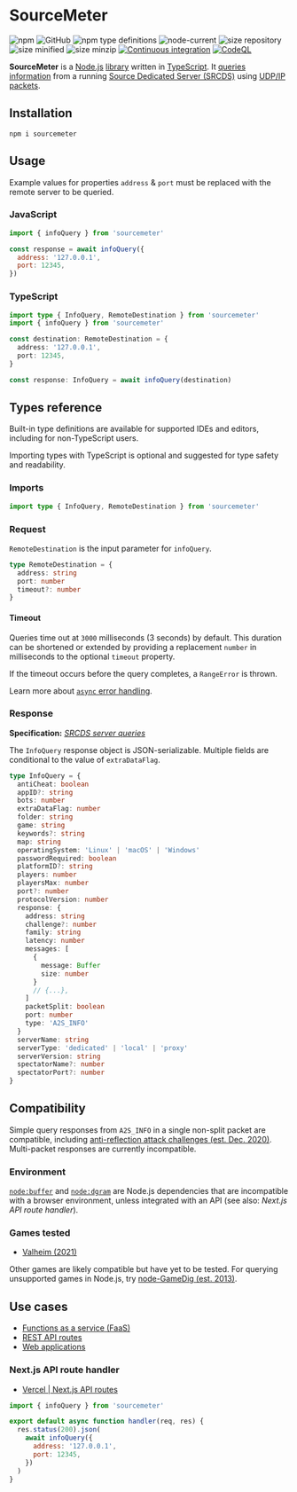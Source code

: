# SourceMeter

![npm](https://img.shields.io/npm/v/sourcemeter?style=plastic)
![GitHub](https://img.shields.io/github/license/Stassi/sourcemeter?style=plastic)
![npm type definitions](https://img.shields.io/npm/types/sourcemeter?style=plastic)
![node-current](https://img.shields.io/node/v/sourcemeter?style=plastic)
![size repository](https://img.shields.io/github/languages/code-size/Stassi/sourcemeter?style=plastic)
![size minified](https://img.shields.io/bundlephobia/min/sourcemeter?style=plastic)
![size minzip ](https://img.shields.io/bundlephobia/minzip/sourcemeter?style=plastic)
[![Continuous integration](https://github.com/Stassi/sourcemeter/actions/workflows/ci.yml/badge.svg)](https://github.com/Stassi/sourcemeter/actions/workflows/ci.yml)
[![CodeQL](https://github.com/Stassi/sourcemeter/actions/workflows/codeql.yml/badge.svg)](https://github.com/Stassi/sourcemeter/actions/workflows/codeql.yml)

**SourceMeter** is a [Node.js](https://nodejs.org/) [library](<https://en.wikipedia.org/wiki/Library_(computing)>) written in [TypeScript](https://www.typescriptlang.org/). It [queries information](https://developer.valvesoftware.com/wiki/Server_queries) from a running [Source Dedicated Server (SRCDS)](https://developer.valvesoftware.com/wiki/Source_Dedicated_Server) using [UDP/IP packets](https://en.wikipedia.org/wiki/User_Datagram_Protocol).

## Installation

```Shell
npm i sourcemeter
```

## Usage

Example values for properties `address` & `port` must be replaced with the remote server to be queried.

### JavaScript

```javascript
import { infoQuery } from 'sourcemeter'

const response = await infoQuery({
  address: '127.0.0.1',
  port: 12345,
})
```

### TypeScript

```typescript
import type { InfoQuery, RemoteDestination } from 'sourcemeter'
import { infoQuery } from 'sourcemeter'

const destination: RemoteDestination = {
  address: '127.0.0.1',
  port: 12345,
}

const response: InfoQuery = await infoQuery(destination)
```

## Types reference

Built-in type definitions are available for supported IDEs and editors, including for non-TypeScript users.

Importing types with TypeScript is optional and suggested for type safety and readability.

### Imports

```typescript
import type { InfoQuery, RemoteDestination } from 'sourcemeter'
```

### Request

`RemoteDestination` is the input parameter for `infoQuery`.

```typescript
type RemoteDestination = {
  address: string
  port: number
  timeout?: number
}
```

#### Timeout

Queries time out at `3000` milliseconds (3 seconds) by default. This duration can be shortened or extended by providing a replacement `number` in milliseconds to the optional `timeout` property.

If the timeout occurs before the query completes, a `RangeError` is thrown.

Learn more about [`async` error handling](https://developer.mozilla.org/en-US/docs/Web/JavaScript/Reference/Operators/await#promise_rejection).

### Response

**Specification:** [_SRCDS server queries_](https://developer.valvesoftware.com/wiki/Server_queries)

The `InfoQuery` response object is JSON-serializable. Multiple fields are conditional to the value of `extraDataFlag`.

```typescript
type InfoQuery = {
  antiCheat: boolean
  appID?: string
  bots: number
  extraDataFlag: number
  folder: string
  game: string
  keywords?: string
  map: string
  operatingSystem: 'Linux' | 'macOS' | 'Windows'
  passwordRequired: boolean
  platformID?: string
  players: number
  playersMax: number
  port?: number
  protocolVersion: number
  response: {
    address: string
    challenge?: number
    family: string
    latency: number
    messages: [
      {
        message: Buffer
        size: number
      }
      // {...},
    ]
    packetSplit: boolean
    port: number
    type: 'A2S_INFO'
  }
  serverName: string
  serverType: 'dedicated' | 'local' | 'proxy'
  serverVersion: string
  spectatorName?: number
  spectatorPort?: number
}
```

## Compatibility

Simple query responses from `A2S_INFO` in a single non-split packet are compatible, including [anti-reflection attack challenges (est. Dec. 2020)](https://steamcommunity.com/discussions/forum/14/2974028351344359625/). Multi-packet responses are currently incompatible.

### Environment

[`node:buffer`](https://nodejs.org/api/dgram.html) and [`node:dgram`](https://nodejs.org/api/dgram.html) are Node.js dependencies that are incompatible with a browser environment, unless integrated with an API (see also: _Next.js API route handler_).

### Games tested

- [Valheim (2021)](https://en.wikipedia.org/wiki/Valheim)

Other games are likely compatible but have yet to be tested. For querying unsupported games in Node.js, try [node-GameDig (est. 2013)](https://github.com/gamedig/node-gamedig).

## Use cases

- [Functions as a service (FaaS)](https://en.wikipedia.org/wiki/Function_as_a_service)
- [REST API routes](https://en.wikipedia.org/wiki/Representational_state_transfer)
- [Web applications](https://en.wikipedia.org/wiki/Web_application)

### Next.js API route handler

- [Vercel | Next.js API routes](https://nextjs.org/docs/api-routes/introduction)

```javascript
import { infoQuery } from 'sourcemeter'

export default async function handler(req, res) {
  res.status(200).json(
    await infoQuery({
      address: '127.0.0.1',
      port: 12345,
    })
  )
}
```
